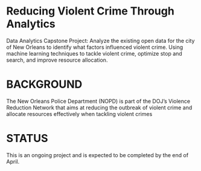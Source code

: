 # Reducing Violent Crime Through Analytics
Data Analytics Capstone Project: Analyze the existing open data for the city of New Orleans to identify what factors influenced violent crime. Using machine learning techniques to tackle violent crime, optimize stop and search, and improve resource allocation.

# BACKGROUND
The New Orleans Police Department (NOPD) is part of the DOJ’s Violence Reduction Network that aims at reducing the outbreak of violent crime and allocate resources effectively when tackling violent crimes

# STATUS
This is an ongoing project and is expected to be completed by the end of April.
